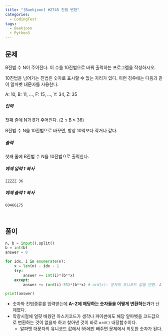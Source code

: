 ```yaml
---
title: "[Baekjoon] #2745 진법 변환"
categories:	
  - CodingTest  
tags:
  - Baekjoon
  - Python3
---
```


## 문제

B진법 수 N이 주어진다. 이 수를 10진법으로 바꿔 출력하는 프로그램을 작성하시오.

10진법을 넘어가는 진법은 숫자로 표시할 수 없는 자리가 있다. 이런 경우에는 다음과 같이 알파벳 대문자를 사용한다.

A: 10, B: 11, ..., F: 15, ..., Y: 34, Z: 35

#####  입력

첫째 줄에 N과 B가 주어진다. (2 ≤ B ≤ 36)

B진법 수 N을 10진법으로 바꾸면, 항상 10억보다 작거나 같다.

##### 출력

첫째 줄에 B진법 수 N을 10진법으로 출력한다.

##### 예제 입력 1 복사

```
ZZZZZ 36
```

##### 예제 출력 1 복사

```
60466175
```

<br>

## 풀이

```python
n, b = input().split()
b = int(b)
answer = 0

for idx, i in enumerate(n):
    x = len(n) - idx - 1
    try:
        answer += int(i)*(b**x)
    except:
        answer += (ord(i)-55)*(b**x) # ord(c): 문자의 유니코드 값을 반환. A = 65

print(answer)
```

- 숫자와 진법종류를 입력받는데 **A~Z에 해당하는 숫자들을 어떻게 변환하는가**가 난제였다.
- 학창시절에 얼핏 배웠던 아스키코드가 생각나 파이썬에도 해당 알파벳을 코드값으로 변환하는 것이 없을까 하고 찾아낸 것이 바로 `ord()` 내장함수이다.
  - 알파벳 대문자의 유니코드 값에서 55에만 빼주면 문제에서 의도한 숫자가 된다.